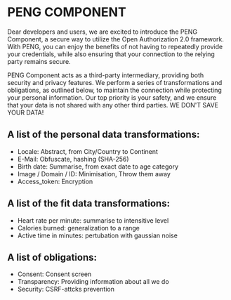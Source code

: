 # PENG COMPONENT
Dear developers and users, we are excited to introduce the PENG Component, a secure way to utilize the Open Authorization 2.0 framework. With PENG, you can enjoy the benefits of not having to repeatedly provide your credentials, while also ensuring that your connection to the relying party remains secure.

PENG Component acts as a third-party intermediary, providing both security and privacy features. We perform a series of transformations and obligations, as outlined below, to maintain the connection while protecting your personal information. Our top priority is your safety, and we ensure that your data is not shared with any other third parties. WE DON'T SAVE YOUR DATA!

A list of the personal data transformations:
- 
- Locale: Abstract, from City/Country to Continent
- E-Mail: Obfuscate, hashing (SHA-256)
- Birth date: Summarise, from exact date to age category
- Image / Domain / ID: Minimisation, Throw them away
- Access_token: Encryption

A list of the fit data transformations:
- 
- Heart rate per minute: summarise to intensitive level
- Calories burned: generalization to a range
- Active time in minutes:  pertubation with gaussian noise 

A list of obligations:
-
- Consent: Consent screen
- Transparency: Providing information about all we do
- Security: CSRF-attcks prevention
